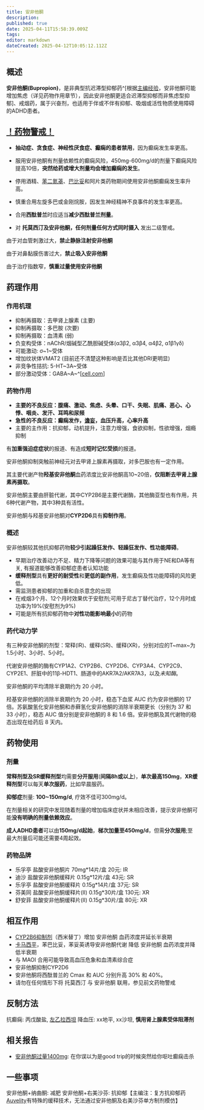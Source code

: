 ```yaml
---
title: 安非他酮
description: 
published: true
date: 2025-04-11T15:58:39.009Z
tags: 
editor: markdown
dateCreated: 2025-04-12T10:05:12.112Z
---
```


## 概述

**安非他酮(Bupropion)**，是非典型抗迟滞型抑郁药^[根据[主编经验](/report/RP148)，安非他酮可能增加焦虑（详见药物作用章节），因此安非他酮更适合迟滞型抑郁而非焦虑型抑郁]、戒烟药，属于兴奋剂，也适用于伴或不伴有抑郁、吸烟或活性物质使用障碍的ADHD患者。

## [！药物警戒！](/药物警戒.md)

- **抽动症、贪食症、神经性厌食症、癫痫的患者禁用**，因为癫痫发生率更高。
- 服用安非他酮有剂量依赖性的癫痫风险，450mg-600mg/d的剂量下癫痫风险提高10倍，**突然给药或增大剂量均会增加癫痫的发生**。

- 停用酒精、[苯二氮䓬](/drugs_meta/苯二氮䓬类药物.md)、[巴比妥](/drugs_meta/巴比妥类药物)和阿片类药物期间使用安非他酮癫痫发生率升高。

- 慎重合用左旋多巴或金刚烷胺，因发生神经精神不良事件的发生率更高。
- 合用**西酞普兰**时应适当**减少西酞普兰剂量**。
- 对 **托莫西汀及安非他酮，任何剂量任何方式同时摄入** 发出二级警戒。

由于对血管刺激过大，**禁止静脉注射安非他酮**

由于对鼻黏膜伤害过大，**禁止吸入安非他酮**

由于治疗指数窄，**慎重过量使用安非他酮**

## 药理作用
### 作用机理

- 抑制再摄取：去甲肾上腺素 (主要)
- 抑制再摄取：多巴胺 (次要)
- 抑制再摄取：血清素 (弱)
- 负变构受体：nAChR/烟碱型乙酰胆碱受体(α3β2, α3β4, α4β2, α1β1γδ)
- 可能激动: σ~1~受体
- 增加纹状体VMAT2 (目前还不清楚这种影响是否比其他DRI更明显)
- 非竞争性拮抗: 5-HT~3A~受体
- 部分激动受体：GABA~A~^[[cell.com](https://www.cell.com/biophysj/fulltext/S0006-3495(14)03578-4)]

### 药物作用

- **主要的不良反应：腹痛、激动、焦虑、头晕、口干、失眠、肌痛、恶心、心悸、咽炎、发汗、耳鸣和尿频**
- **急性的不良反应：癫痫发作，[谵妄](/drug_effect/谵妄)，血压升高，心率升高**
- 主要的主作用：抗抑郁，动机提升，注意力增强，食欲抑制，性欲增强，烟瘾抑制

有**加重强迫症症状**的报道、有造成**短时记忆受损**的报道。


安非他酮抑制突触前神经元对去甲肾上腺素再摄取，对多巴胺也有一定作用。

其主要代谢产物**羟基安非他酮**血药浓度比安非他酮高10~20倍，**仅阻断去甲肾上腺素再摄取**。

安非他酮主要由肝脏代谢，其中CYP2B6是主要代谢酶，其他酶亚型也有作用，共6种代谢产物，其中3种具有活性。

安非他酮与羟基安非他酮对**CYP2D6**具有**抑制作用**。

### 概述

安非他酮较其他抗抑郁药物**较少引起躁狂发作、轻躁狂发作、性功能障碍**。

- 早期治疗改善动力不足、精力下降等问题的效果可能与其作用于NE和DA等有关, 有报道能够改善抑郁症患者认知功能
- **缓释剂型**具有**更好的耐受性**和**更低的副作用**，发生癫痫及性功能障碍的风险更低。
- 需监测患者抑郁的加重和自杀意念的出现
- 在戒烟3个月、12个月时效果优于安慰剂;可用于尼古丁替代治疗，12个月时成功率为19%(安慰剂为9%)
- 可能是所有抗抑郁药物中**对性功能影响最小**的药物

### 药代动力学

有三种安非他酮的剂型：常释(IR)、缓释(SR)、缓释(XR)，分别对应的T~max~为1.5小时、3小时、5小时。


代谢安非他酮的酶有CYP1A2、CYP2B6、CYP2D6、CYP3A4、CYP2C9、CYP2E1、肝脏中的11β-HDT1、肠道中的AKR7A2/AKR7A3，以及*未知酶*。

安非他酮的平均清除半衰期约为 20 小时。 

羟基安非他酮的消除半衰期约为 20 小时，稳态下血浆 AUC 约为安非他酮的 17 倍。苏氨酸氢化安非他酮和赤藓氢化安非他酮的消除半衰期更长（分别为 37 和 33 小时），稳态 AUC 值分别是安非他酮的 8 和 1.6 倍。安非他酮及其代谢物的稳态出现在给药后 8 天内。

## 药物使用

### 剂量

**常释剂型及SR缓释剂型**均需要**分开服用**(**间隔8h或以上**)，**单次最高150mg**，**XR缓释剂型**可以每天**单次服药**，比如早晨服药。

**抑郁症**剂量: **100~150mg/d**, 疗效不佳可300mg/d。

在剂量相关的研究中发现随着剂量的增加临床症状并未相应改善，提示安非他酮可能**没有明确的剂量依赖效应**。

**成人ADHD患者**可以由**150mg/d起始**，**梯次加量至450mg/d**，但需**分次服用**;至最大剂量后可能还需要4周起效。

### 药物品牌

- 乐孚亭 盐酸安非他酮片 70mg*14片/盒 20元: IR
- 迪沙 盐酸安非他酮缓释片 0.15g*12片/盒 43元: SR
- 乐孚亭 盐酸安非他酮缓释片 0.15g*14片/盒 37元: SR
- 芬美同 盐酸安非他酮缓释片(II) 0.15g*30片/盒 130元: XR
- 舒安菲 盐酸安非他酮缓释片(II) 0.15g*30片/盒 80元: XR

## 相互作用

- [CYP2B6抑制剂](/t/cyp2b6抑制剂)（西米替丁）增加 安非他酮 血药浓度并延长半衰期
- [卡马西平](/drugs/卡马西平.md)，苯巴比妥，苯妥英诱导安非他酮代谢 降低 安非他酮 血药浓度并降低半衰期
- 与 MAOI 合用可能导致高血压危象和血清素综合症
- 安非他酮抑制CYP2D6
- 安非他酮将西酞普兰的 Cmax 和 AUC 分别升高 30% 和 40%。
- 请勿在任何情形下将 托莫西汀 与 安非他酮 联用，参见前文药物警戒

## 反制方法

抗癫痫: 丙戊酸盐, [左乙拉西坦](/drugs/左乙拉西坦)
降血压: xx地平, xx沙坦, **慎用肾上腺素受体阻滞剂**

## 相关报告

- [安非他酮过量1400mg](/report/RP004): 在你误以为是good trip的时候突然给你呕吐癫痫击杀

## 一些事项

安非他酮+纳曲酮: 减肥
安非他酮+右美沙芬: 抗抑郁【主编注：复方抗抑郁药[Auvelity](/drugs_meta/NMDA受体相关药物.md)有特殊的缓释技术，无法通过安非他酮及右美沙芬单方制剂模仿】

